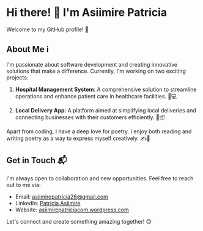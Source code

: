 # Hi there! 👋 I'm Asiimire Patricia

Welcome to my GitHub profile! 🚀

## About Me ℹ️

I'm passionate about software development and creating innovative solutions that make a difference. Currently, I'm working on two exciting projects:

1. **Hospital Management System**: A comprehensive solution to streamline operations and enhance patient care in healthcare facilities. 🏥💻

2. **Local Delivery App**: A platform aimed at simplifying local deliveries and connecting businesses with their customers efficiently. 🚚📦

Apart from coding, I have a deep love for poetry. I enjoy both reading and writing poetry as a way to express myself creatively. ✍️📖

## Get in Touch 📬

I'm always open to collaboration and new opportunities. Feel free to reach out to me via:

- Email: [asiimirepatricia26@gmail.com](mailto:asiimirepatricia26@gmail.com)
- LinkedIn: [Patricia Asiimire](https://www.linkedin.com/in/patricia-asiimire-38b936236)
- Website: [asiimirepatriciacom.wordpress.com](https://asiimirepatriciacom.wordpress.com/)

Let's connect and create something amazing together! 😊
